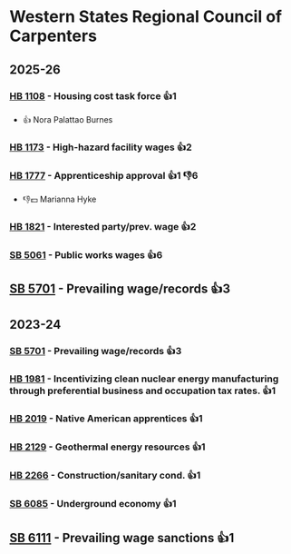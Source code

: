 # Western States Regional Council of Carpenters
## 2025-26

### [HB 1108](/bill/2025-26/hb/1108/) - Housing cost task force 👍1  
* 👍 Nora Palattao Burnes

### [HB 1173](/bill/2025-26/hb/1173/) - High-hazard facility wages 👍2  

### [HB 1777](/bill/2025-26/hb/1777/) - Apprenticeship approval 👍1 👎6 
* 👎💵 Marianna Hyke

### [HB 1821](/bill/2025-26/hb/1821/) - Interested party/prev. wage 👍2  

### [SB 5061](/bill/2025-26/sb/5061/) - Public works wages 👍6  

## [SB 5701](/bill/2025-26/sb/5701/) - Prevailing wage/records 👍3  

## 2023-24

### [SB 5701](/bill/2023-24/sb/5701/) - Prevailing wage/records 👍3  

### [HB 1981](/bill/2023-24/hb/1981/) - Incentivizing clean nuclear energy manufacturing through preferential business and occupation tax rates. 👍1  

### [HB 2019](/bill/2023-24/hb/2019/) - Native American apprentices 👍1  

### [HB 2129](/bill/2023-24/hb/2129/) - Geothermal energy resources 👍1  

### [HB 2266](/bill/2023-24/hb/2266/) - Construction/sanitary cond. 👍1  

### [SB 6085](/bill/2023-24/sb/6085/) - Underground economy 👍1  

## [SB 6111](/bill/2023-24/sb/6111/) - Prevailing wage sanctions 👍1  

